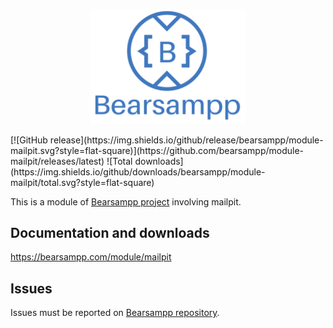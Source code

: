 <p align="center"><a href="https://bearsampp.com/contribute" target="_blank"><img width="250" src="img/Bearsampp-logo.svg"></a></p>
[![GitHub release](https://img.shields.io/github/release/bearsampp/module-mailpit.svg?style=flat-square)](https://github.com/bearsampp/module-mailpit/releases/latest)
![Total downloads](https://img.shields.io/github/downloads/bearsampp/module-mailpit/total.svg?style=flat-square)

This is a module of [Bearsampp project](https://github.com/bearsampp/bearsampp) involving mailpit.

## Documentation and downloads

https://bearsampp.com/module/mailpit

## Issues

Issues must be reported on [Bearsampp repository](https://github.com/bearsampp/bearsampp/issues).
